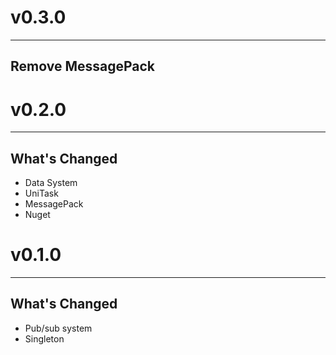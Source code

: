 
# v0.3.0
---
## Remove MessagePack

# v0.2.0
---
## What's Changed
- Data System
- UniTask
- MessagePack
- Nuget


# v0.1.0
---
## What's Changed
- Pub/sub system
- Singleton
